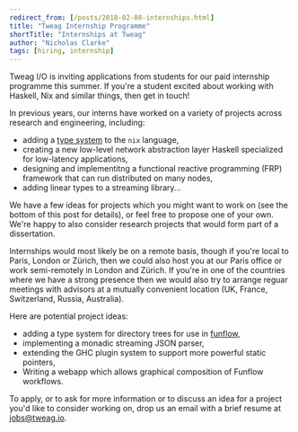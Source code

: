 ```yaml
---
redirect_from: [/posts/2018-02-08-internships.html]
title: "Tweag Internship Programme"
shortTitle: "Internships at Tweag"
author: "Nicholas Clarke"
tags: [hiring, internship]
---
```


Tweag I/O is inviting applications from students for our paid internship
programme this summer. If you're a student excited about working with Haskell,
Nix and similar things, then get in touch!

In previous years, our interns have worked on a variety of projects
across research and engineering, including:

- adding
  a [type system](https://www.tweag.io/posts/2017-05-23-typing-nix.html) to
  the `nix` language,
- creating a new low-level network abstraction layer Haskell
  specialized for low-latency applications,
- designing and implementitng a functional reactive programming (FRP)
  framework that can run distributed on many nodes,
- adding linear types to a streaming library...

We have a few ideas for projects which you might want to work on (see the bottom
of this post for details), or feel free to propose one of your own. We're happy
to also consider research projects that would form part of a dissertation.

Internships would most likely be on a remote basis, though if you're
local to Paris, London or Zürich, then we could also host you at our
Paris office or work semi-remotely in London and Zürich. If you're in
one of the countries where we have a strong presence then we would
also try to arrange reguar meetings with advisors at a mutually
convenient location (UK, France, Switzerland, Russia, Australia).

Here are potential project ideas:

- adding a type system for directory trees for use in
  [funflow](https://github.com/tweag/funflow),
- implementing a monadic streaming JSON parser,
- extending the GHC plugin system to support more powerful static pointers,
- Writing a webapp which allows graphical composition of Funflow
  workflows.

To apply, or to ask for more information or to discuss an idea for a project
you'd like to consider working on, drop us an email with a brief resume at
jobs@tweag.io.
